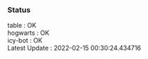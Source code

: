### Status


table : OK  
hogwarts : OK  
icy-bot : OK  
Latest Update : 2022-02-15 00:30:24.434716
